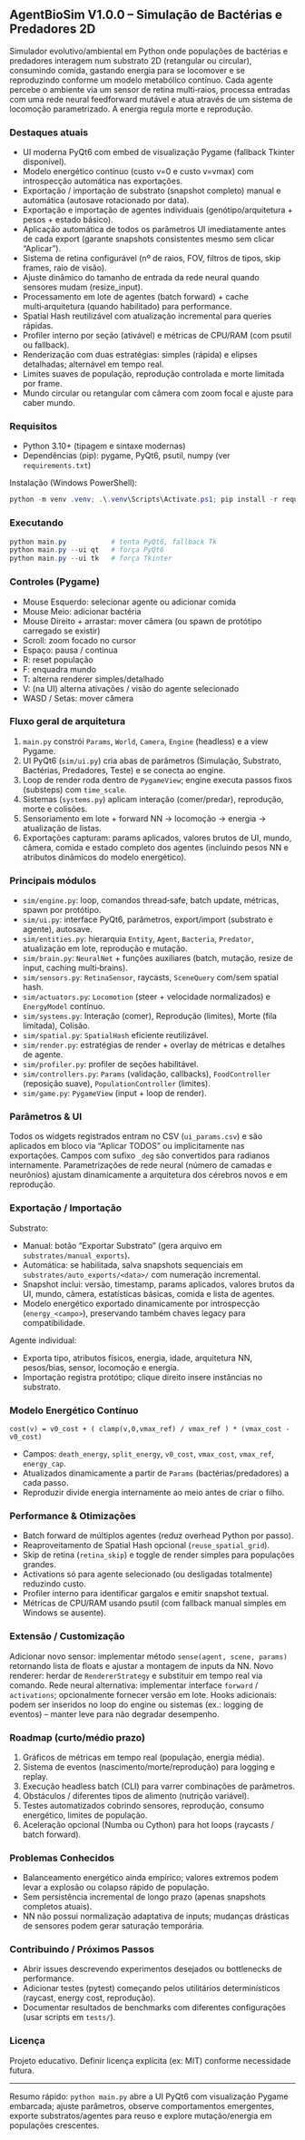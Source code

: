 ## AgentBioSim V1.0.0 – Simulação de Bactérias e Predadores 2D

Simulador evolutivo/ambiental em Python onde populações de bactérias e predadores interagem num substrato 2D (retangular ou circular), consumindo comida, gastando energia para se locomover e se reproduzindo conforme um modelo metabólico contínuo. Cada agente percebe o ambiente via um sensor de retina multi‑raios, processa entradas com uma rede neural feedforward mutável e atua através de um sistema de locomoção parametrizado. A energia regula morte e reprodução.

### Destaques atuais
- UI moderna PyQt6 com embed de visualização Pygame (fallback Tkinter disponível).
- Modelo energético contínuo (custo v=0 e custo v=vmax) com introspecção automática nas exportações.
- Exportação / importação de substrato (snapshot completo) manual e automática (autosave rotacionado por data).
- Exportação e importação de agentes individuais (genótipo/arquitetura + pesos + estado básico).
- Aplicação automática de todos os parâmetros UI imediatamente antes de cada export (garante snapshots consistentes mesmo sem clicar “Aplicar”).
- Sistema de retina configurável (nº de raios, FOV, filtros de tipos, skip frames, raio de visão).
- Ajuste dinâmico do tamanho de entrada da rede neural quando sensores mudam (resize_input).
- Processamento em lote de agentes (batch forward) + cache multi‑arquitetura (quando habilitado) para performance.
- Spatial Hash reutilizável com atualização incremental para queries rápidas.
- Profiler interno por seção (ativável) e métricas de CPU/RAM (com psutil ou fallback).
- Renderização com duas estratégias: simples (rápida) e elipses detalhadas; alternável em tempo real.
- Limites suaves de população, reprodução controlada e morte limitada por frame.
- Mundo circular ou retangular com câmera com zoom focal e ajuste para caber mundo.

### Requisitos
- Python 3.10+ (tipagem e sintaxe modernas)
- Dependências (pip): pygame, PyQt6, psutil, numpy
  (ver `requirements.txt`)

Instalação (Windows PowerShell):
```powershell
python -m venv .venv; .\.venv\Scripts\Activate.ps1; pip install -r requirements.txt
```

### Executando
```powershell
python main.py           # tenta PyQt6, fallback Tk
python main.py --ui qt   # força PyQt6
python main.py --ui tk   # força Tkinter
```

### Controles (Pygame)
- Mouse Esquerdo: selecionar agente ou adicionar comida
- Mouse Meio: adicionar bactéria
- Mouse Direito + arrastar: mover câmera (ou spawn de protótipo carregado se existir)
- Scroll: zoom focado no cursor
- Espaço: pausa / continua
- R: reset população
- F: enquadra mundo
- T: alterna renderer simples/detalhado
- V: (na UI) alterna ativações / visão do agente selecionado
- WASD / Setas: mover câmera

### Fluxo geral de arquitetura
1. `main.py` constrói `Params`, `World`, `Camera`, `Engine` (headless) e a view Pygame.
2. UI PyQt6 (`sim/ui.py`) cria abas de parâmetros (Simulação, Substrato, Bactérias, Predadores, Teste) e se conecta ao engine.
3. Loop de render roda dentro de `PygameView`; engine executa passos fixos (substeps) com `time_scale`.
4. Sistemas (`systems.py`) aplicam interação (comer/predar), reprodução, morte e colisões.
5. Sensoriamento em lote + forward NN -> locomoção -> energia -> atualização de listas.
6. Exportações capturam: params aplicados, valores brutos de UI, mundo, câmera, comida e estado completo dos agentes (incluindo pesos NN e atributos dinâmicos do modelo energético).

### Principais módulos
- `sim/engine.py`: loop, comandos thread‑safe, batch update, métricas, spawn por protótipo.
- `sim/ui.py`: interface PyQt6, parâmetros, export/import (substrato e agente), autosave.
- `sim/entities.py`: hierarquia `Entity`, `Agent`, `Bacteria`, `Predator`, atualização em lote, reprodução e mutação.
- `sim/brain.py`: `NeuralNet` + funções auxiliares (batch, mutação, resize de input, caching multi‑brains).
- `sim/sensors.py`: `RetinaSensor`, raycasts, `SceneQuery` com/sem spatial hash.
- `sim/actuators.py`: `Locomotion` (steer + velocidade normalizados) e `EnergyModel` contínuo.
- `sim/systems.py`: Interação (comer), Reprodução (limites), Morte (fila limitada), Colisão.
- `sim/spatial.py`: `SpatialHash` eficiente reutilizável.
- `sim/render.py`: estratégias de render + overlay de métricas e detalhes de agente.
- `sim/profiler.py`: profiler de seções habilitável.
- `sim/controllers.py`: `Params` (validação, callbacks), `FoodController` (reposição suave), `PopulationController` (limites).
- `sim/game.py`: `PygameView` (input + loop de render).

### Parâmetros & UI
Todos os widgets registrados entram no CSV (`ui_params.csv`) e são aplicados em bloco via “Aplicar TODOS” ou implicitamente nas exportações. Campos com sufixo `_deg` são convertidos para radianos internamente. Parametrizações de rede neural (número de camadas e neurônios) ajustam dinamicamente a arquitetura dos cérebros novos e em reprodução.

### Exportação / Importação
Substrato:
- Manual: botão “Exportar Substrato” (gera arquivo em `substrates/manual_exports`).
- Automática: se habilitada, salva snapshots sequenciais em `substrates/auto_exports/<data>/` com numeração incremental.
- Snapshot inclui: versão, timestamp, params aplicados, valores brutos da UI, mundo, câmera, estatísticas básicas, comida e lista de agentes.
- Modelo energético exportado dinamicamente por introspecção (`energy_<campo>`), preservando também chaves legacy para compatibilidade.

Agente individual:
- Exporta tipo, atributos físicos, energia, idade, arquitetura NN, pesos/bias, sensor, locomoção e energia.
- Importação registra protótipo; clique direito insere instâncias no substrato.

### Modelo Energético Contínuo
`cost(v) = v0_cost + ( clamp(v,0,vmax_ref) / vmax_ref ) * (vmax_cost - v0_cost)`
- Campos: `death_energy`, `split_energy`, `v0_cost`, `vmax_cost`, `vmax_ref`, `energy_cap`.
- Atualizados dinamicamente a partir de `Params` (bactérias/predadores) a cada passo.
- Reproduzir divide energia internamente ao meio antes de criar o filho.

### Performance & Otimizações
- Batch forward de múltiplos agentes (reduz overhead Python por passo).
- Reaproveitamento de Spatial Hash opcional (`reuse_spatial_grid`).
- Skip de retina (`retina_skip`) e toggle de render simples para populações grandes.
- Activations só para agente selecionado (ou desligadas totalmente) reduzindo custo.
- Profiler interno para identificar gargalos e emitir snapshot textual.
- Métricas de CPU/RAM usando psutil (com fallback manual simples em Windows se ausente).

### Extensão / Customização
Adicionar novo sensor: implementar método `sense(agent, scene, params)` retornando lista de floats e ajustar a montagem de inputs da NN.
Novo renderer: herdar de `RendererStrategy` e substituir em tempo real via comando.
Rede neural alternativa: implementar interface `forward` / `activations`; opcionalmente fornecer versão em lote.
Hooks adicionais: podem ser inseridos no loop do engine ou sistemas (ex.: logging de eventos) – manter leve para não degradar desempenho.

### Roadmap (curto/médio prazo)
1. Gráficos de métricas em tempo real (população, energia média).
2. Sistema de eventos (nascimento/morte/reprodução) para logging e replay.
3. Execução headless batch (CLI) para varrer combinações de parâmetros.
4. Obstáculos / diferentes tipos de alimento (nutrição variável).
5. Testes automatizados cobrindo sensores, reprodução, consumo energético, limites de população.
6. Aceleração opcional (Numba ou Cython) para hot loops (raycasts / batch forward).

### Problemas Conhecidos
- Balanceamento energético ainda empírico; valores extremos podem levar a explosão ou colapso rápido de população.
- Sem persistência incremental de longo prazo (apenas snapshots completos atuais).
- NN não possui normalização adaptativa de inputs; mudanças drásticas de sensores podem gerar saturação temporária.

### Contribuindo / Próximos Passos
- Abrir issues descrevendo experimentos desejados ou bottlenecks de performance.
- Adicionar testes (pytest) começando pelos utilitários determinísticos (raycast, energy cost, reprodução).
- Documentar resultados de benchmarks com diferentes configurações (usar scripts em `tests/`).

### Licença
Projeto educativo. Definir licença explícita (ex: MIT) conforme necessidade futura.

---
Resumo rápido: `python main.py` abre a UI PyQt6 com visualização Pygame embarcada; ajuste parâmetros, observe comportamentos emergentes, exporte substratos/agentes para reuso e explore mutação/energia em populações crescentes.




